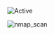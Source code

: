 ![Active](https://user-images.githubusercontent.com/110210595/187760733-7668894d-40d2-430d-a890-174ce54cf275.png)

![nmap_scan](https://user-images.githubusercontent.com/110210595/187761966-72970402-d3cd-4e44-92d4-a0514e81c8c8.JPG)
